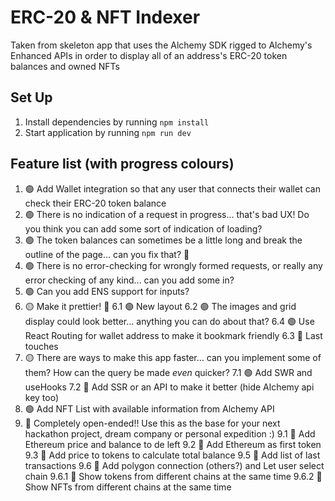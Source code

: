 # ERC-20 & NFT Indexer

Taken from skeleton app that uses the Alchemy SDK rigged to Alchemy's Enhanced APIs in order to display all of an address's ERC-20 token balances and owned NFTs

## Set Up

1. Install dependencies by running `npm install`
2. Start application by running `npm run dev`

## Feature list (with progress colours)


1.  🟢 Add Wallet integration so that any user that connects their wallet can check their ERC-20 token balance
2.  🟢 There is no indication of a request in progress... that's bad UX! Do you think you can add some sort of indication of loading?
3.  🟢 The token balances can sometimes be a little long and break the outline of the page... can you fix that? 🔧
4.  🟢 There is no error-checking for wrongly formed requests, or really any error checking of any kind... can you add some in?
5.  🟢 Can you add ENS support for inputs?
6.  🟡 Make it prettier! 🎨
    6.1 🟢 New layout
    6.2 🟢 The images and grid display could look better... anything you can do about that?
    6.4 🟢 Use React Routing for wallet address to make it bookmark friendly
    6.3 🔴 Last touches
7.  🟡 There are ways to make this app faster... can you implement some of them? How can the query be made _even_ quicker?
    7.1 🟢 Add SWR and useHooks
    7.2 🔴 Add SSR or an API to make it better (hide Alchemy api key too)
8.  🟢 Add NFT List with available information from Alchemy API
9.  🔴 Completely open-ended!! Use this as the base for your next hackathon project, dream company or personal expedition :)
    9.1 🔴 Add Ethereum price and balance to de left
    9.2 🔴 Add Ethereum as first token
    9.3 🔴 Add price to tokens to calculate total balance
    9.5 🔴 Add list of last transactions
    9.6 🔴 Add polygon connection (others?) and Let user select chain
        9.6.1 🔴 Show tokens from different chains at the same time
        9.6.2 🔴 Show NFTs from different chains at the same time
